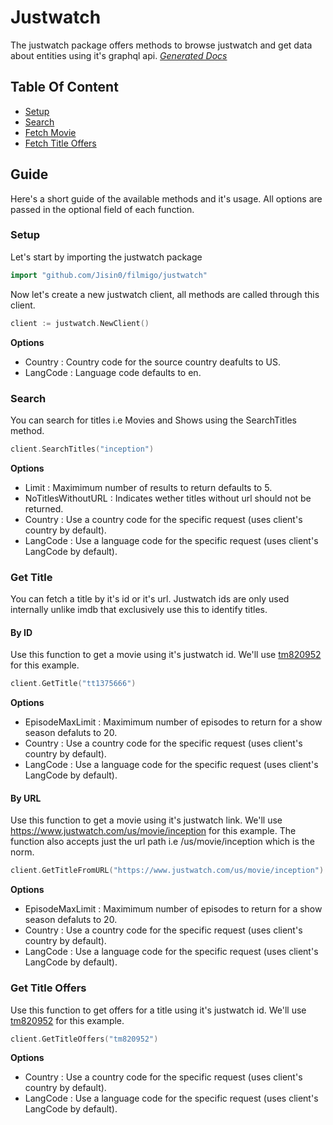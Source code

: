 # Justwatch
The justwatch package offers methods to browse justwatch and get data about entities using it's graphql api.
[_Generated Docs_](https://pkg.go.dev/github.com/Jisin0/filmigo/justwatch)

## Table Of Content
- [Setup](#setup)
- [Search](#search)
- [Fetch Movie](#get-title)
- [Fetch Title Offers](#get-title-offers)

## Guide
Here's a short guide of the available methods and it's usage. All options are passed in the optional field of each function.

### Setup
Let's start by importing the justwatch package
```go
import "github.com/Jisin0/filmigo/justwatch"
```

Now let's create a new justwatch client, all methods are called through this client.
```go
client := justwatch.NewClient()
```
**Options**
- Country : Country code for the source country deafults to US.
- LangCode : Language code defaults to en.

### Search
You can search for titles i.e Movies and Shows using the SearchTitles method.
```go
client.SearchTitles("inception")
```
**Options**
- Limit : Maximimum number of results to return defaults to 5.
- NoTitlesWithoutURL : Indicates wether titles without url should not be returned.
- Country : Use a country code for the specific request (uses client's country by default).
- LangCode : Use a language code for the specific request (uses client's LangCode by default).

### Get Title
You can fetch a title by it's id or it's url. Justwatch ids are only used internally unlike imdb that exclusively use this to identify titles.

#### By ID
Use this function to get a movie using it's justwatch id. We'll use [tm820952](https://www.justwatch.com/us/movie/inception) for this example.
```go
client.GetTitle("tt1375666")
```
**Options**
- EpisodeMaxLimit : Maximimum number of episodes to return for a show season defaluts to 20.
- Country : Use a country code for the specific request (uses client's country by default).
- LangCode : Use a language code for the specific request (uses client's LangCode by default).

#### By URL
Use this function to get a movie using it's justwatch link. We'll use https://www.justwatch.com/us/movie/inception for this example.
The function also accepts just the url path i.e /us/movie/inception which is the norm.
```go
client.GetTitleFromURL("https://www.justwatch.com/us/movie/inception")
```
**Options**
- EpisodeMaxLimit : Maximimum number of episodes to return for a show season defaluts to 20.
- Country : Use a country code for the specific request (uses client's country by default).
- LangCode : Use a language code for the specific request (uses client's LangCode by default).

### Get Title Offers
Use this function to get offers for a title using it's justwatch id. We'll use [tm820952](https://www.justwatch.com/us/movie/inception) for this example.
```go
client.GetTitleOffers("tm820952")
```
**Options**
- Country : Use a country code for the specific request (uses client's country by default).
- LangCode : Use a language code for the specific request (uses client's LangCode by default).